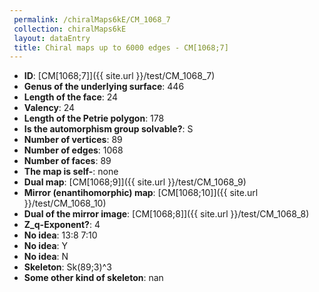 ```yaml
--- 
 permalink: /chiralMaps6kE/CM_1068_7 
 collection: chiralMaps6kE
 layout: dataEntry
 title: Chiral maps up to 6000 edges - CM[1068;7]
---
```


- **ID**: [CM[1068;7]]({{ site.url }}/test/CM_1068_7)
- **Genus of the underlying surface**: 446
- **Length of the face**: 24
- **Valency**: 24
- **Length of the Petrie polygon**: 178
- **Is the automorphism group solvable?**: S
- **Number of vertices**: 89
- **Number of edges**: 1068
- **Number of faces**: 89
- **The map is self-**: none
- **Dual map**: [CM[1068;9]]({{ site.url }}/test/CM_1068_9)
- **Mirror (enantihomorphic) map**: [CM[1068;10]]({{ site.url }}/test/CM_1068_10)
- **Dual of the mirror image**: [CM[1068;8]]({{ site.url }}/test/CM_1068_8)
- **Z_q-Exponent?**: 4
- **No idea**:  13:8 7:10
- **No idea**: Y
- **No idea**: N
- **Skeleton**: Sk(89;3)^3
- **Some other kind of skeleton**: nan
